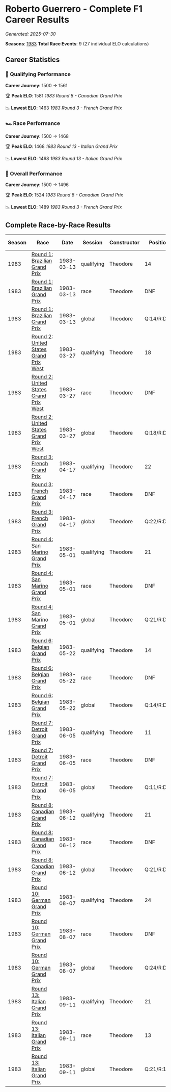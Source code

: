 # Roberto Guerrero - Complete F1 Career Results

*Generated: 2025-07-30*

**Seasons**: [1983](../results/1983-season-report.md)
**Total Race Events**: 9 (27 individual ELO calculations)

## Career Statistics

### 🏁 Qualifying Performance
**Career Journey**: 1500 → 1561

🏆 **Peak ELO**: 1581
   *1983 Round 8 - Canadian Grand Prix*

📉 **Lowest ELO**: 1463
   *1983 Round 3 - French Grand Prix*

### 🏎️ Race Performance
**Career Journey**: 1500 → 1468

🏆 **Peak ELO**: 1468
   *1983 Round 13 - Italian Grand Prix*

📉 **Lowest ELO**: 1468
   *1983 Round 13 - Italian Grand Prix*

### 🌟 Overall Performance
**Career Journey**: 1500 → 1496

🏆 **Peak ELO**: 1524
   *1983 Round 8 - Canadian Grand Prix*

📉 **Lowest ELO**: 1489
   *1983 Round 3 - French Grand Prix*


## Complete Race-by-Race Results

| Season | Race | Date | Session | Constructor | Position | Starting ELO | ELO Change | Final ELO | Teammate |
|--------|------|------|---------|-------------|----------|--------------|------------|-----------|----------|
| 1983 | [Round 1: Brazilian Grand Prix](../results/1983-season-report.md#round-1-brazilian-grand-prix) | 1983-03-13 | qualifying | Theodore | 14 | 1500 | +32 | 1532 | Johnny Cecotto |
| 1983 | [Round 1: Brazilian Grand Prix](../results/1983-season-report.md#round-1-brazilian-grand-prix) | 1983-03-13 | race | Theodore | DNF | 1500 | N/A | 1500 | Johnny Cecotto |
| 1983 | [Round 1: Brazilian Grand Prix](../results/1983-season-report.md#round-1-brazilian-grand-prix) | 1983-03-13 | global | Theodore | Q:14/R:DNF | 1500 | +10 | 1510 | Johnny Cecotto |
| 1983 | [Round 2: United States Grand Prix West](../results/1983-season-report.md#round-2-united-states-grand-prix-west) | 1983-03-27 | qualifying | Theodore | 18 | 1532 | -38 | 1494 | Johnny Cecotto |
| 1983 | [Round 2: United States Grand Prix West](../results/1983-season-report.md#round-2-united-states-grand-prix-west) | 1983-03-27 | race | Theodore | DNF | 1500 | N/A | 1500 | Johnny Cecotto |
| 1983 | [Round 2: United States Grand Prix West](../results/1983-season-report.md#round-2-united-states-grand-prix-west) | 1983-03-27 | global | Theodore | Q:18/R:DNF | 1510 | -11 | 1498 | Johnny Cecotto |
| 1983 | [Round 3: French Grand Prix](../results/1983-season-report.md#round-3-french-grand-prix) | 1983-04-17 | qualifying | Theodore | 22 | 1494 | -31 | 1463 | Johnny Cecotto |
| 1983 | [Round 3: French Grand Prix](../results/1983-season-report.md#round-3-french-grand-prix) | 1983-04-17 | race | Theodore | DNF | 1500 | N/A | 1500 | Johnny Cecotto |
| 1983 | [Round 3: French Grand Prix](../results/1983-season-report.md#round-3-french-grand-prix) | 1983-04-17 | global | Theodore | Q:22/R:DNF | 1498 | -9 | 1489 | Johnny Cecotto |
| 1983 | [Round 4: San Marino Grand Prix](../results/1983-season-report.md#round-4-san-marino-grand-prix) | 1983-05-01 | qualifying | Theodore | 21 | 1463 | +39 | 1502 | Johnny Cecotto |
| 1983 | [Round 4: San Marino Grand Prix](../results/1983-season-report.md#round-4-san-marino-grand-prix) | 1983-05-01 | race | Theodore | DNF | 1500 | N/A | 1500 | Johnny Cecotto |
| 1983 | [Round 4: San Marino Grand Prix](../results/1983-season-report.md#round-4-san-marino-grand-prix) | 1983-05-01 | global | Theodore | Q:21/R:DNF | 1489 | +12 | 1501 | Johnny Cecotto |
| 1983 | [Round 6: Belgian Grand Prix](../results/1983-season-report.md#round-6-belgian-grand-prix) | 1983-05-22 | qualifying | Theodore | 14 | 1502 | +32 | 1534 | Johnny Cecotto |
| 1983 | [Round 6: Belgian Grand Prix](../results/1983-season-report.md#round-6-belgian-grand-prix) | 1983-05-22 | race | Theodore | DNF | 1500 | N/A | 1500 | Johnny Cecotto |
| 1983 | [Round 6: Belgian Grand Prix](../results/1983-season-report.md#round-6-belgian-grand-prix) | 1983-05-22 | global | Theodore | Q:14/R:DNF | 1501 | +10 | 1510 | Johnny Cecotto |
| 1983 | [Round 7: Detroit Grand Prix](../results/1983-season-report.md#round-7-detroit-grand-prix) | 1983-06-05 | qualifying | Theodore | 11 | 1534 | +26 | 1559 | Johnny Cecotto |
| 1983 | [Round 7: Detroit Grand Prix](../results/1983-season-report.md#round-7-detroit-grand-prix) | 1983-06-05 | race | Theodore | DNF | 1500 | N/A | 1500 | Johnny Cecotto |
| 1983 | [Round 7: Detroit Grand Prix](../results/1983-season-report.md#round-7-detroit-grand-prix) | 1983-06-05 | global | Theodore | Q:11/R:DNF | 1510 | +8 | 1518 | Johnny Cecotto |
| 1983 | [Round 8: Canadian Grand Prix](../results/1983-season-report.md#round-8-canadian-grand-prix) | 1983-06-12 | qualifying | Theodore | 21 | 1559 | +21 | 1581 | Johnny Cecotto |
| 1983 | [Round 8: Canadian Grand Prix](../results/1983-season-report.md#round-8-canadian-grand-prix) | 1983-06-12 | race | Theodore | DNF | 1500 | N/A | 1500 | Johnny Cecotto |
| 1983 | [Round 8: Canadian Grand Prix](../results/1983-season-report.md#round-8-canadian-grand-prix) | 1983-06-12 | global | Theodore | Q:21/R:DNF | 1518 | +6 | 1524 | Johnny Cecotto |
| 1983 | [Round 10: German Grand Prix](../results/1983-season-report.md#round-10-german-grand-prix) | 1983-08-07 | qualifying | Theodore | 24 | 1581 | -46 | 1535 | Johnny Cecotto |
| 1983 | [Round 10: German Grand Prix](../results/1983-season-report.md#round-10-german-grand-prix) | 1983-08-07 | race | Theodore | DNF | 1500 | N/A | 1500 | Johnny Cecotto |
| 1983 | [Round 10: German Grand Prix](../results/1983-season-report.md#round-10-german-grand-prix) | 1983-08-07 | global | Theodore | Q:24/R:DNF | 1524 | -14 | 1510 | Johnny Cecotto |
| 1983 | [Round 13: Italian Grand Prix](../results/1983-season-report.md#round-13-italian-grand-prix) | 1983-09-11 | qualifying | Theodore | 21 | 1535 | +26 | 1561 | Johnny Cecotto |
| 1983 | [Round 13: Italian Grand Prix](../results/1983-season-report.md#round-13-italian-grand-prix) | 1983-09-11 | race | Theodore | 13 | 1500 | -32 | 1468 | Johnny Cecotto |
| 1983 | [Round 13: Italian Grand Prix](../results/1983-season-report.md#round-13-italian-grand-prix) | 1983-09-11 | global | Theodore | Q:21/R:13 | 1510 | -15 | 1496 | Johnny Cecotto |
